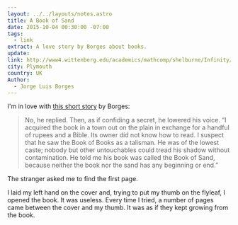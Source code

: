 ```yaml
---
layout: ../../layouts/notes.astro
title: A Book of Sand
date: 2015-10-04 00:30:00 -07:00
tags:
  - link
extract: A love story by Borges about books.
update:
link: http://www4.wittenberg.edu/academics/mathcomp/shelburne/Infinity/notes/BookOfSand.html
city: Plymouth
country: UK
Author:
  - Jorge Luis Borges
---
```


I'm in love with [this short story](http://www4.wittenberg.edu/academics/mathcomp/shelburne/Infinity/notes/BookOfSand.html) by Borges:

> No, he replied. Then, as if confiding a secret, he lowered his voice. &#8220;I acquired the book in a town out on the plain in exchange for a handful of rupees and a Bible. Its owner did not know how to read. I suspect that he saw the Book of Books as a talisman. He was of the lowest caste; nobody but other untouchables could tread his shadow without contamination. He told me his book was called the Book of Sand, because neither the book nor the sand has any beginning or end.”

The stranger asked me to find the first page.

I laid my left hand on the cover and, trying to put my thumb on the flyleaf, I opened the book. It was useless. Every time I tried, a number of pages came between the cover and my thumb. It was as if they kept growing from the book.
